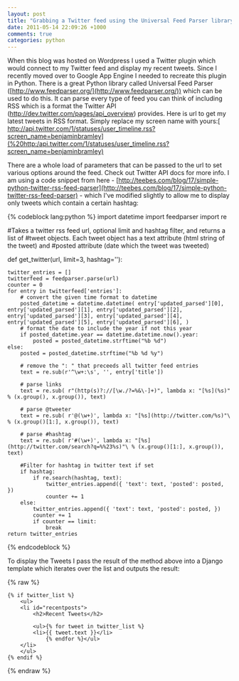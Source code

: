 ```yaml
---
layout: post
title: "Grabbing a Twitter feed using the Universal Feed Parser library"
date: 2011-05-14 22:09:26 +1000
comments: true
categories: python
---
```

When this blog was hosted on Wordpress I used a Twitter plugin which would connect to my Twitter feed and display my recent tweets. Since I recently moved over to Google App Engine I needed to recreate this plugin in Python. There is a great Python library called Universal Feed Parser ([http://www.feedparser.org/](http://www.feedparser.org/)) which can be used to do this. It can parse every type of feed you can think of including RSS which is a format the Twitter API (http://dev.twitter.com/pages/api_overview) provides. Here is url to get my latest tweets in RSS format. Simply replace my screen name with yours:[ http://api.twitter.com/1/statuses/user_timeline.rss?screen_name=benjaminbramley](%20http:/api.twitter.com/1/statuses/user_timeline.rss?screen_name=benjaminbramley) 

There are a whole load of parameters that can be passed to the url to set various options around the feed. Check out Twitter API docs for more info. I am using a code snippet from here - [http://teebes.com/blog/17/simple-python-twitter-rss-feed-parser](http://teebes.com/blog/17/simple-python-twitter-rss-feed-parser) - which I've modified slightly to allow me to display only tweets which contain a certain hashtag:

{% codeblock lang:python %}
import datetime 
import feedparser 
import re

#Takes a twitter rss feed url, optional limit and hashtag filter, and returns a list of 
#tweet objects. Each tweet object has a text attribute (html string of the tweet) and 
#posted attribute (date which the tweet was tweeted)

def get_twitter(url, limit=3, hashtag=''): 

	twitter_entries = [] 
	twitterfeed = feedparser.parse(url) 
	counter = 0 
	for entry in twitterfeed['entries']: 
		# convert the given time format to datetime 
		posted_datetime = datetime.datetime( entry['updated_parsed'][0], entry['updated_parsed'][1], entry['updated_parsed'][2], entry['updated_parsed'][3], entry['updated_parsed'][4], entry['updated_parsed'][5], entry['updated_parsed'][6], ) 
		# format the date to include the year if not this year 
		if posted_datetime.year == datetime.datetime.now().year: 
			posted = posted_datetime.strftime("%b %d")
	else: 
		posted = posted_datetime.strftime("%b %d %y") 
		
		# remove the ": " that preceeds all twitter feed entries 
		text = re.sub(r'^\w+:\s', '', entry['title']) 
		
		# parse links 
		text = re.sub( r"(http(s)?://[\w./?=%&\-]+)", lambda x: "[%s](%s)" % (x.group(), x.group()), text) 
		
		# parse @tweeter 
		text = re.sub( r'@(\w+)', lambda x: "[%s](http://twitter.com/%s)"\ % (x.group()[1:], x.group()), text) 
		
		# parse #hashtag 
		text = re.sub( r'#(\w+)', lambda x: "[%s](http://twitter.com/search?q=%%23%s)"\ % (x.group()[1:], x.group()), text) 
		
		#Filter for hashtag in twitter text if set 
		if hashtag: 
			if re.search(hashtag, text): 
				twitter_entries.append({ 'text': text, 'posted': posted, }) 
				counter += 1 
		else: 
			twitter_entries.append({ 'text': text, 'posted': posted, }) 
			counter += 1 
			if counter == limit: 
				break 
	return twitter_entries 
{% endcodeblock %}

To display the Tweets I pass the result of the method above into a Django template which iterates over the list and outputs the result:

{% raw %}

	{% if twitter_list %} 
		<ul>
		<li id="recentposts">
			<h2>Recent Tweets</h2>

	    	<ul>{% for tweet in twitter_list %}   
	    	<li>{{ tweet.text }}</li> 
	    	    {% endfor %}</ul>
    	</li>
    	</ul>
	{% endif %} 

{% endraw %}
